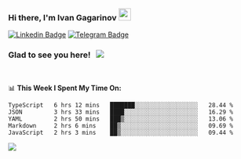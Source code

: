 ### Hi there, I'm Ivan Gagarinov <img src="https://media.giphy.com/media/hvRJCLFzcasrR4ia7z/giphy.gif" width="25px">

[![Linkedin Badge](https://img.shields.io/badge/-LinkedIn-0e76a8?style=flat-square&logo=Linkedin&logoColor=white)](https://linkedin.com/in/ivan-gagarinov-142ba3141/)
[![Telegram Badge](https://img.shields.io/badge/-Telegram-0088cc?style=flat-square&logo=Telegram&logoColor=white)](https://t.me/igagarinov)

### Glad to see you here! &nbsp; ![](https://visitor-badge.glitch.me/badge?page_id=dzencot.dzencot)

</br>

📊 **This Week I Spent My Time On:**
<!--START_SECTION:waka-->
```text
TypeScript   6 hrs 12 mins   ███████░░░░░░░░░░░░░░░░░░   28.44 % 
JSON         3 hrs 33 mins   ████░░░░░░░░░░░░░░░░░░░░░   16.29 % 
YAML         2 hrs 50 mins   ███▒░░░░░░░░░░░░░░░░░░░░░   13.06 % 
Markdown     2 hrs 6 mins    ██▒░░░░░░░░░░░░░░░░░░░░░░   09.69 % 
JavaScript   2 hrs 3 mins    ██▒░░░░░░░░░░░░░░░░░░░░░░   09.44 % 
```
<!--END_SECTION:waka-->

[![](https://github-readme-stats.vercel.app/api?username=dzencot&theme=gruvbox)](https://github.com/dzencot)
